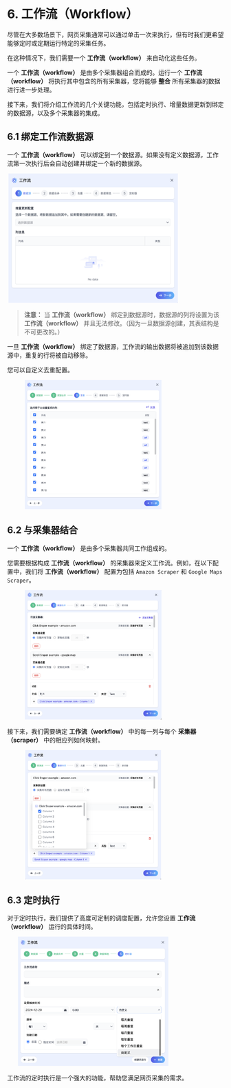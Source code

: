 # 6. 工作流（Workflow）

尽管在大多数场景下，网页采集通常可以通过单击一次来执行，但有时我们更希望能够定时或定期运行特定的采集任务。

在这种情况下，我们需要一个 **工作流（workflow）** 来自动化这些任务。

一个 **工作流（workflow）** 是由多个采集器组合而成的。运行一个 **工作流（workflow）** 将执行其中包含的所有采集器，您将能够 **整合** 所有采集器的数据进行进一步处理。

接下来，我们将介绍工作流的几个关键功能，包括定时执行、增量数据更新到绑定的数据源，以及多个采集器的集成。

## 6.1 绑定工作流数据源

一个 **工作流（workflow）** 可以绑定到一个数据源。如果没有定义数据源，工作流第一次执行后会自动创建并绑定一个新的数据源。

<img src="/assets/zh-CN/workflow/data_source_form.png" style="width: 400px; height: 300px; object-fit: contain;" />

> **注意：** 当 **工作流（workflow）** 绑定到数据源时，数据源的列将设置为该 **工作流（workflow）** 并且无法修改。（因为一旦数据源创建，其表结构是不可更改的。）

一旦 **工作流（workflow）** 绑定了数据源，工作流的输出数据将被追加到该数据源中，重复的行将被自动移除。

您可以自定义去重配置。

<img src="/assets/zh-CN/workflow/remove_duplicates_form.png" style="width: 400px; height: 300px; object-fit: contain;" />

## 6.2 与采集器结合

一个 **工作流（workflow）** 是由多个采集器共同工作组成的。

您需要根据构成 **工作流（workflow）** 的采集器来定义工作流。例如，在以下配置中，我们将 **工作流（workflow）** 配置为包括 `Amazon Scraper` 和 `Google Maps Scraper`。

<img src="/assets/zh-CN/workflow/data_merge_form_scraper.png" style="width: 400px; height: 300px; object-fit: contain;" />

接下来，我们需要确定 **工作流（workflow）** 中的每一列与每个 **采集器（scraper）** 中的相应列如何映射。

<img src="/assets/zh-CN/workflow/data_merge_form_column.png" style="width: 400px; height: 300px; object-fit: contain;" />

## 6.3 定时执行

对于定时执行，我们提供了高度可定制的调度配置，允许您设置 **工作流（workflow）** 运行的具体时间。

<img src="/assets/zh-CN/workflow/timer_form.png" style="width: 400px; height: 300px; object-fit: contain;" />

工作流的定时执行是一个强大的功能，帮助您满足网页采集的需求。
